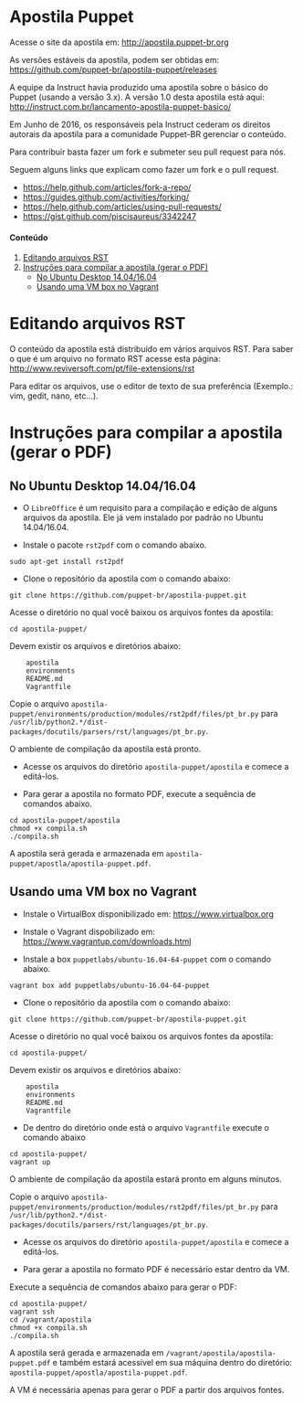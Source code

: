 # Apostila Puppet #

Acesse o site da apostila em: http://apostila.puppet-br.org

As versões estáveis da apostila, podem ser obtidas em: https://github.com/puppet-br/apostila-puppet/releases

A equipe da Instruct havia produzido uma apostila sobre o básico do Puppet (usando a versão 3.x). A versão 1.0 desta apostila está aqui: http://instruct.com.br/lancamento-apostila-puppet-basico/

Em Junho de 2016, os responsáveis pela Instruct cederam os direitos autorais da apostila para a comunidade Puppet-BR gerenciar o conteúdo.

Para contribuir basta fazer um fork e submeter seu pull request para nós.

Seguem alguns links que explicam como fazer um fork e o pull request.

* https://help.github.com/articles/fork-a-repo/
* https://guides.github.com/activities/forking/
* https://help.github.com/articles/using-pull-requests/
* https://gist.github.com/piscisaureus/3342247

[Editando arquivos RST]: #editando-arquivos-rst
[Instruções para compilar a apostila (gerar o PDF)]: #instruções-para-compilar-a-apostila-gerar-o-pdf
[No Ubuntu Desktop 14.04/16.04]: #no-ubuntu-desktop-14041604
[Usando uma VM box no Vagrant]: #usando-uma-vm-box-no-vagrant

#### Conteúdo

1. [Editando arquivos RST][Editando arquivos RST]
2. [Instruções para compilar a apostila (gerar o PDF)][Instruções para compilar a apostila (gerar o PDF)]
    - [No Ubuntu Desktop 14.04/16.04][No Ubuntu Desktop 14.04/16.04]
    - [Usando uma VM box no Vagrant][Usando uma VM box no Vagrant]

# Editando arquivos RST

O conteúdo da apostila está distribuído em vários arquivos RST.
Para saber o que é um arquivo no formato RST acesse esta página: http://www.reviversoft.com/pt/file-extensions/rst

Para editar os arquivos, use o editor de texto de sua preferência (Exemplo.: vim, gedit, nano, etc...).

# Instruções para compilar a apostila (gerar o PDF)

## No Ubuntu Desktop 14.04/16.04

* O `LibreOffice` é um requisito para a compilação e edição de alguns arquivos da apostila. 
Ele já vem instalado por padrão no Ubuntu 14.04/16.04.

* Instale o pacote `rst2pdf` com o comando abaixo.

```
sudo apt-get install rst2pdf
```

* Clone o repositório da apostila com o comando abaixo:

```
git clone https://github.com/puppet-br/apostila-puppet.git
```

Acesse o diretório no qual você baixou os arquivos fontes da apostila:

```
cd apostila-puppet/
```

Devem existir os arquivos e diretórios abaixo:

```
    apostila
    environments
    README.md
    Vagrantfile
```

Copie o arquivo `apostila-puppet/environments/production/modules/rst2pdf/files/pt_br.py` para `/usr/lib/python2.*/dist-packages/docutils/parsers/rst/languages/pt_br.py`.

O ambiente de compilação da apostila está pronto.

* Acesse os arquivos do diretório `apostila-puppet/apostila` e comece a editá-los.

* Para gerar a apostila no formato PDF, execute a sequência de comandos abaixo.

```
cd apostila-puppet/apostila
chmod +x compila.sh
./compila.sh
```

A apostila será gerada e armazenada em `apostila-puppet/apostla/apostila-puppet.pdf`.

## Usando uma VM box no Vagrant

* Instale o VirtualBox disponibilizado em: https://www.virtualbox.org

* Instale o Vagrant dispobilizado em: https://www.vagrantup.com/downloads.html

* Instale a box `puppetlabs/ubuntu-16.04-64-puppet` com o comando abaixo.

```
vagrant box add puppetlabs/ubuntu-16.04-64-puppet
```

* Clone o repositório da apostila com o comando abaixo:

```
git clone https://github.com/puppet-br/apostila-puppet.git
```

Acesse o diretório no qual você baixou os arquivos fontes da apostila:

```
cd apostila-puppet/
```

Devem existir os arquivos e diretórios abaixo:

```
    apostila
    environments
    README.md
    Vagrantfile
```

* De dentro do diretório onde está o arquivo `Vagrantfile` execute o comando abaixo

```
cd apostila-puppet/
vagrant up
```

O ambiente de compilação da apostila estará pronto em alguns minutos.

Copie o arquivo `apostila-puppet/environments/production/modules/rst2pdf/files/pt_br.py` para `/usr/lib/python2.*/dist-packages/docutils/parsers/rst/languages/pt_br.py`.

* Acesse os arquivos do diretório `apostila-puppet/apostila` e comece a editá-los.

* Para gerar a apostila no formato PDF é necessário estar dentro da VM. 

Execute a sequência de comandos abaixo para gerar o PDF:

```
cd apostila-puppet/
vagrant ssh
cd /vagrant/apostila
chmod +x compila.sh
./compila.sh
```

A apostila será gerada e armazenada em `/vagrant/apostila/apostila-puppet.pdf` e 
também estará acessível em sua máquina dentro do diretório: `apostila-puppet/apostla/apostila-puppet.pdf`.

A VM é necessária apenas para gerar o PDF a partir dos arquivos fontes.

